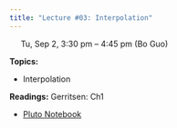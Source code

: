 ```yaml
---
title: "Lecture #03: Interpolation"
---
```


&nbsp;&nbsp;&nbsp;&nbsp;&nbsp;Tu, Sep 2, 3:30 pm – 4:45 pm (Bo Guo)

**Topics:**
- Interpolation

**Readings:** Gerritsen: Ch1

- [Pluto Notebook](../pluto_notebooks/Lec3_interpolation.jl)

